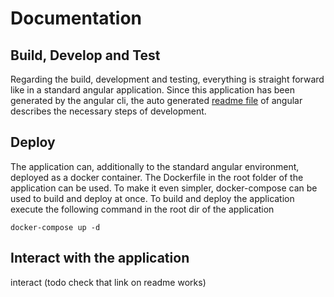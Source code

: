 # Documentation
## Build, Develop and Test
Regarding the build, development and testing, everything is straight forward like in a standard angular application. Since this application has been generated by the angular cli, the auto generated [readme file](./../PathFindingVisualizer/README.md) of angular describes the necessary steps of development.

## Deploy
The application can, additionally to the standard angular environment, deployed as a docker container. The Dockerfile in the root folder of the application can be used. To make it even simpler, docker-compose can be used to build and deploy at once. To build and deploy the application execute the following command in the root dir of the application
```
docker-compose up -d
```

## Interact with the application
<a name="interaction"></a>
interact (todo check that link on readme works)
